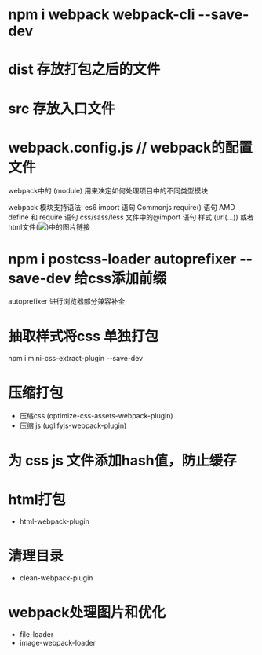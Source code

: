 # npm i webpack webpack-cli --save-dev

# dist 存放打包之后的文件

# src 存放入口文件

# webpack.config.js // webpack的配置文件

webpack中的 (module) 用来决定如何处理项目中的不同类型模块

webpack 模块支持语法:
  es6 import 语句
  Commonjs require() 语句
  AMD define 和 require 语句
  css/sass/less 文件中的@import 语句
  样式 (url(...)) 或者html文件(<img src="...">)中的图片链接

# npm i postcss-loader autoprefixer --save-dev 给css添加前缀

autoprefixer 进行浏览器部分兼容补全

# 抽取样式将css 单独打包
npm i mini-css-extract-plugin --save-dev

# 压缩打包
 - 压缩css (optimize-css-assets-webpack-plugin)
 - 压缩 js (uglifyjs-webpack-plugin)

 # 为 css js 文件添加hash值，防止缓存

 # html打包
  - html-webpack-plugin

# 清理目录
 - clean-webpack-plugin

# webpack处理图片和优化
 - file-loader
 - image-webpack-loader
